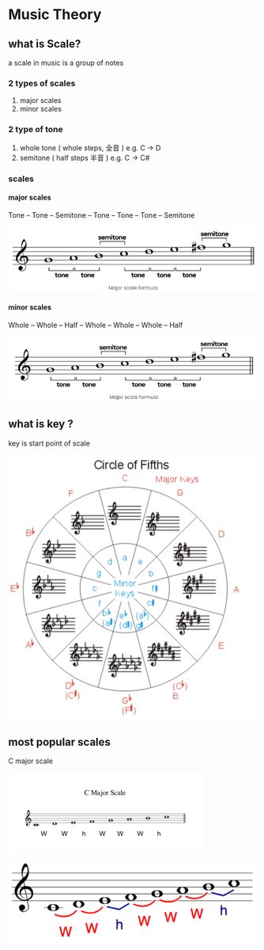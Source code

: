 # Music Theory

## what is Scale?

a scale in music is a group of notes

### 2 types of scales
1. major scales
1. minor scales

### 2 type of tone

1. whole tone ( whole steps, 全音 )
   e.g. C → D
2. semitone ( half steps 半音 )
   e.g. C → C#

### scales
#### major scales
Tone – Tone – Semitone – Tone – Tone – Tone – Semitone

![image-20220430021431798](theory.assets/image-20220430021431798.png)



#### minor scales

Whole – Whole – Half – Whole – Whole – Whole – Half

![image-20220430021505369](theory.assets/image-20220430021505369.png)



## what is key ?

key is start point of scale

![image-20220430021812440](theory.assets/image-20220430021812440.png)

## most popular scales

C major scale

![Scale | Yuji FT](theory.assets/C-Major-Scale-1-1-e1572079933898.png)

![image-20220430022015339](theory.assets/image-20220430022015339.png)
